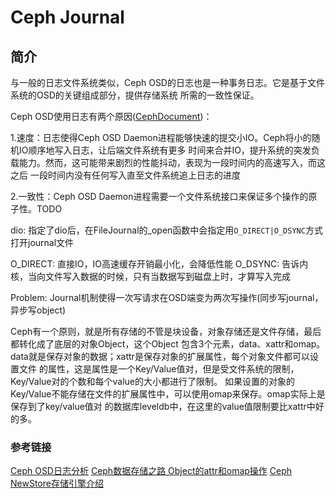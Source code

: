 # Ceph Journal

## 简介

与一般的日志文件系统类似，Ceph OSD的日志也是一种事务日志。它是基于文件系统的OSD的关键组成部分，提供存储系统
所需的一致性保证。

Ceph OSD使用日志有两个原因([CephDocument](http://docs.ceph.com/docs/jewel/rados/configuration/journal-ref/))：

1.速度：日志使得Ceph OSD Daemon进程能够快速的提交小IO。Ceph将小的随机IO顺序地写入日志，让后端文件系统有更多
时间来合并IO，提升系统的突发负载能力。然而，这可能带来剧烈的性能抖动，表现为一段时间内的高速写入，而这之后
一段时间内没有任何写入直至文件系统追上日志的进度

2.一致性：Ceph OSD Daemon进程需要一个文件系统接口来保证多个操作的原子性。TODO

dio: 指定了dio后，在FileJournal的_open函数中会指定用`O_DIRECT|O_DSYNC`方式打开journal文件

O_DIRECT: 直接IO，IO高速缓存开销最小化，会降低性能
O_DSYNC: 告诉内核，当向文件写入数据的时候，只有当数据写到磁盘上时，才算写入完成

Problem:
Journal机制使得一次写请求在OSD端变为两次写操作(同步写journal，异步写object)

Ceph有一个原则，就是所有存储的不管是块设备，对象存储还是文件存储，最后都转化成了底层的对象Object，这个Object
包含3个元素，data、xattr和omap。data就是保存对象的数据；xattr是保存对象的扩展属性，每个对象文件都可以设置文件
的属性，这是属性是一个Key/Value值对，但是受文件系统的限制，Key/Value对的个数和每个value的大小都进行了限制。
如果设置的对象的Key/Value不能存储在文件的扩展属性中，可以使用omap来保存。omap实际上是保存到了key/value值对
的数据库leveldb中，在这里的value值限制要比xattr中好的多。

### 参考链接

[Ceph OSD日志分析](http://bbs.ceph.org.cn/article/42)
[Ceph数据存储之路 Object的attr和omap操作](https://my.oschina.net/u/2460844/blog/604530)
[Ceph NewStore存储引擎介绍](https://www.cnblogs.com/wuhuiyuan/p/ceph-newstore-intro.html?hmsr=toutiao.io&utm_medium=toutiao.io&utm_source=toutiao.io)